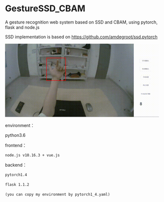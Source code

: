 # GestureSSD_CBAM
A gesture recognition web system based on SSD and CBAM, using pytorch, flask and node.js

SSD implementation is based on https://github.com/amdegroot/ssd.pytorch

![demo gif](https://github.com/SwordXue94/GestureSSD_CBAM/blob/main/demo.gif?raw=true)


environment：

  python3.6 
  
  frontend：
  
    node.js v10.16.3 + vue.js
    
  backend：
  
    pytorch1.4 
    
    flask 1.1.2
    
    (you can copy my environment by pytorch1_4.yaml)

